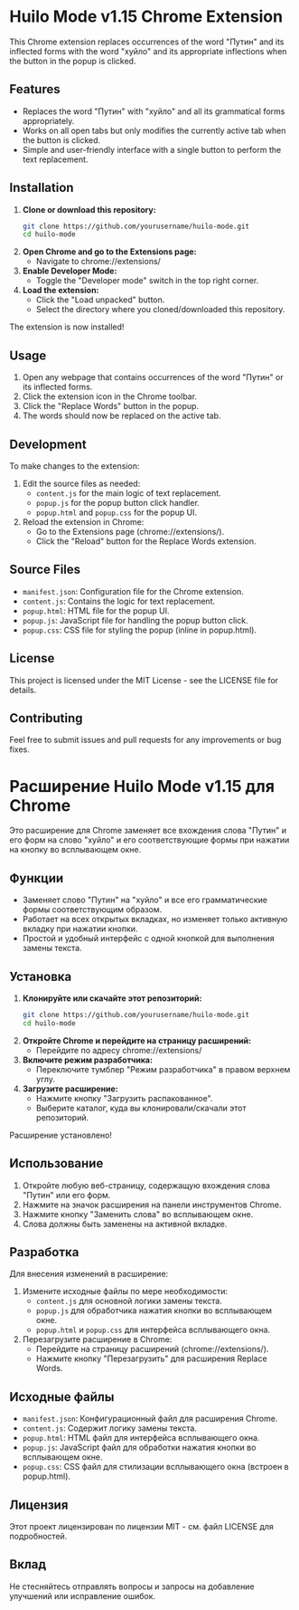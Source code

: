 
# Huilo Mode v1.15 Chrome Extension

This Chrome extension replaces occurrences of the word "Путин" and its inflected forms with the word "хуйло" and its appropriate inflections when the button in the popup is clicked.

## Features

- Replaces the word "Путин" with "хуйло" and all its grammatical forms appropriately.
- Works on all open tabs but only modifies the currently active tab when the button is clicked.
- Simple and user-friendly interface with a single button to perform the text replacement.

## Installation

1. **Clone or download this repository:**
   ```bash
   git clone https://github.com/yourusername/huilo-mode.git
   cd huilo-mode
   ```
2. **Open Chrome and go to the Extensions page:**
   - Navigate to chrome://extensions/
3. **Enable Developer Mode:**
   - Toggle the "Developer mode" switch in the top right corner.
4. **Load the extension:**
   - Click the "Load unpacked" button.
   - Select the directory where you cloned/downloaded this repository.

The extension is now installed!

## Usage

1. Open any webpage that contains occurrences of the word "Путин" or its inflected forms.
2. Click the extension icon in the Chrome toolbar.
3. Click the "Replace Words" button in the popup.
4. The words should now be replaced on the active tab.

## Development

To make changes to the extension:

1. Edit the source files as needed:
   - `content.js` for the main logic of text replacement.
   - `popup.js` for the popup button click handler.
   - `popup.html` and `popup.css` for the popup UI.
2. Reload the extension in Chrome:
   - Go to the Extensions page (chrome://extensions/).
   - Click the "Reload" button for the Replace Words extension.

## Source Files

- `manifest.json`: Configuration file for the Chrome extension.
- `content.js`: Contains the logic for text replacement.
- `popup.html`: HTML file for the popup UI.
- `popup.js`: JavaScript file for handling the popup button click.
- `popup.css`: CSS file for styling the popup (inline in popup.html).

## License

This project is licensed under the MIT License - see the LICENSE file for details.

## Contributing

Feel free to submit issues and pull requests for any improvements or bug fixes.


# Расширение Huilo Mode v1.15 для Chrome

Это расширение для Chrome заменяет все вхождения слова "Путин" и его форм на слово "хуйло" и его соответствующие формы при нажатии на кнопку во всплывающем окне.

## Функции

- Заменяет слово "Путин" на "хуйло" и все его грамматические формы соответствующим образом.
- Работает на всех открытых вкладках, но изменяет только активную вкладку при нажатии кнопки.
- Простой и удобный интерфейс с одной кнопкой для выполнения замены текста.

## Установка

1. **Клонируйте или скачайте этот репозиторий:**
   ```bash
   git clone https://github.com/yourusername/huilo-mode.git
   cd huilo-mode
   ```
2. **Откройте Chrome и перейдите на страницу расширений:**
   - Перейдите по адресу chrome://extensions/
3. **Включите режим разработчика:**
   - Переключите тумблер "Режим разработчика" в правом верхнем углу.
4. **Загрузите расширение:**
   - Нажмите кнопку "Загрузить распакованное".
   - Выберите каталог, куда вы клонировали/скачали этот репозиторий.

Расширение установлено!

## Использование

1. Откройте любую веб-страницу, содержащую вхождения слова "Путин" или его форм.
2. Нажмите на значок расширения на панели инструментов Chrome.
3. Нажмите кнопку "Заменить слова" во всплывающем окне.
4. Слова должны быть заменены на активной вкладке.

## Разработка

Для внесения изменений в расширение:

1. Измените исходные файлы по мере необходимости:
   - `content.js` для основной логики замены текста.
   - `popup.js` для обработчика нажатия кнопки во всплывающем окне.
   - `popup.html` и `popup.css` для интерфейса всплывающего окна.
2. Перезагрузите расширение в Chrome:
   - Перейдите на страницу расширений (chrome://extensions/).
   - Нажмите кнопку "Перезагрузить" для расширения Replace Words.

## Исходные файлы

- `manifest.json`: Конфигурационный файл для расширения Chrome.
- `content.js`: Содержит логику замены текста.
- `popup.html`: HTML файл для интерфейса всплывающего окна.
- `popup.js`: JavaScript файл для обработки нажатия кнопки во всплывающем окне.
- `popup.css`: CSS файл для стилизации всплывающего окна (встроен в popup.html).

## Лицензия

Этот проект лицензирован по лицензии MIT - см. файл LICENSE для подробностей.

## Вклад

Не стесняйтесь отправлять вопросы и запросы на добавление улучшений или исправление ошибок.
